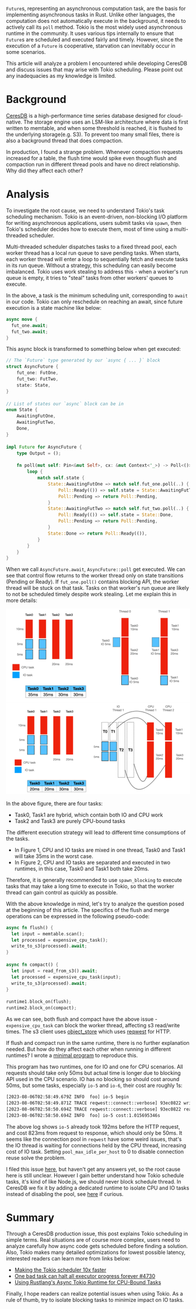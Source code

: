 `Future`s, representing an asynchronous computation task, are the basis for implementing asynchronous tasks in Rust. Unlike other languages, the computation does not automatically execute in the background, it needs to actively call its `poll` method. Tokio is the most widely used asynchronous runtime in the community. It uses various tips internally to ensure that `Future`s are scheduled and executed fairly and timely. However, since the execution of a `Future` is cooperative, starvation can inevitably occur in some scenarios.

This article will analyze a problem I encountered while developing CeresDB and discuss issues that may arise with Tokio scheduling. Please point out any inadequacies as my knowledge is limited.

# Background
[CeresDB](https://github.com/CeresDB/ceresdb) is a high-performance time series database designed for cloud-native. The storage engine uses an LSM-like architecture where data is first written to memtable, and when some threshold is reached, it is flushed to the underlying storage(e.g. S3). To prevent too many small files, there is also a background thread that does compaction.

In production, I found a strange problem. Whenever compaction requests increased for a table, the flush time would spike even though flush and compaction run in different thread pools and have no direct relationship. Why did they affect each other?

# Analysis
To investigate the root cause, we need to understand Tokio's task scheduling mechanism. Tokio is an event-driven, non-blocking I/O platform for writing asynchronous applications, users submit tasks via `spawn`, then Tokio's scheduler decides how to execute them, most of time using a multi-threaded scheduler.

Multi-threaded scheduler dispatches tasks to a fixed thread pool, each worker thread has a local run queue to save pending tasks. When starts, each worker thread will enter a loop to sequentially fetch and execute tasks in its run queue. Without a strategy, this scheduling can easily become imbalanced. Tokio uses work stealing to address this - when a worker's run queue is empty, it tries to "steal" tasks from other workers' queues to execute.

In the above, a task is the minimum scheduling unit, corresponding to `await` in our code. Tokio can only reschedule on reaching an await, since future execution is a state machine like below:

```rs
async move {
  fut_one.await;
  fut_two.await;
}
```
This async block is transformed to something below when get executed:

```rs
// The `Future` type generated by our `async { ... }` block
struct AsyncFuture {
    fut_one: FutOne,
    fut_two: FutTwo,
    state: State,
}

// List of states our `async` block can be in
enum State {
    AwaitingFutOne,
    AwaitingFutTwo,
    Done,
}

impl Future for AsyncFuture {
    type Output = ();

    fn poll(mut self: Pin<&mut Self>, cx: &mut Context<'_>) -> Poll<()> {
        loop {
            match self.state {
                State::AwaitingFutOne => match self.fut_one.poll(..) {
                    Poll::Ready(()) => self.state = State::AwaitingFutTwo,
                    Poll::Pending => return Poll::Pending,
                }
                State::AwaitingFutTwo => match self.fut_two.poll(..) {
                    Poll::Ready(()) => self.state = State::Done,
                    Poll::Pending => return Poll::Pending,
                }
                State::Done => return Poll::Ready(()),
            }
        }
    }
}
```
When we call `AsyncFuture.await`, `AsyncFuture::poll` get executed. We can see that control flow returns to the worker thread only on state transitions (Pending or Ready). If `fut_one.poll()` contains blocking API, the worker thread will be stuck on that task. Tasks on that worker's run queue are likely to not be scheduled timely despite work stealing. Let me explain this in more details:

![Figure 1](/static/issue-4/ceresdb-task1.png)
![Figure 2](/static/issue-4/ceresdb-task2.png)

In the above figure, there are four tasks:
- Task0, Task1 are hybrid, which contain both IO and CPU work
- Task2 and Task3 are purely CPU-bound tasks

The different execution strategy will lead to different time consumptions of the tasks.
- In Figure 1, CPU and IO tasks are mixed in one thread, Task0 and Task1 will take 35ms in the worst case.
- In Figure 2, CPU and IO tasks are separated and executed in two runtimes, in this case, Task0 and Task1 both take 20ms.

Therefore, it is generally recommended to use `spawn_blocking` to execute tasks that may take a long time to execute in Tokio, so that the worker thread can gain control as quickly as possible.

With the above knowledge in mind, let's try to analyze the question posed at the beginning of this article. The specifics of the flush and merge operations can be expressed in the following pseudo-code:
```rs
async fn flush() {
  let input = memtable.scan();
  let processed = expensive_cpu_task();
  write_to_s3(processed).await;
}

async fn compact() {
  let input = read_from_s3().await;
  let processed = expensive_cpu_task(input);
  write_to_s3(processed).await;
}

runtime1.block_on(flush);
runtime2.block_on(compact);
```
As we can see, both flush and compact have the above issue - `expensive_cpu_task` can block the worker thread, affecting s3 read/write times. The s3 client uses [object_store](https://docs.rs/object_store/latest/object_store/) which uses [reqwest](https://docs.rs/reqwest/latest/reqwest/) for HTTP.

If flush and compact run in the same runtime, there is no further explanation needed. But how do they affect each other when running in different runtimes? I wrote a [minimal program](https://github.com/jiacai2050/tokio-debug) to reproduce this.

This program has two runtimes, one for IO and one for CPU scenarios. All requests should take only 50ms but actual time is longer due to blocking API used in the CPU scenario. IO has no blocking so should cost around 50ms, but some tasks, especially `io-5` and `io-6`, their cost are roughly 1s:
```bash
[2023-08-06T02:58:49.679Z INFO  foo] io-5 begin
[2023-08-06T02:58:49.871Z TRACE reqwest::connect::verbose] 93ec0822 write (vectored): b"GET /io-5 HTTP/1.1\r\naccept: */*\r\nhost: 127.0.0.1:8080\r\n\r\n"
[2023-08-06T02:58:50.694Z TRACE reqwest::connect::verbose] 93ec0822 read: b"HTTP/1.1 200 OK\r\nDate: Sun, 06 Aug 2023 02:58:49 GMT\r\nContent-Length: 14\r\nContent-Type: text/plain; charset=utf-8\r\n\r\nHello, \"/io-5\""
[2023-08-06T02:58:50.694Z INFO  foo] io-5 cost:1.015695346s
```

The above log shows `io-5` already took 192ms before the HTTP request, and cost 823ms from request to response, which should only be 50ms. It seems like the connection pool in `reqwest` have some weird issues, that's the IO thread is waiting for connections held by the CPU thread, increasing cost of IO task. Setting `pool_max_idle_per_host` to 0 to disable connection reuse solve the problem.

I filed this issue [here](https://github.com/seanmonstar/reqwest/discussions/1935), but haven't get any answers yet, so the root cause here is still unclear. However I gain better understand how Tokio schedule tasks, it's kind of like Node.js, we should never block schedule thread. In CeresDB we fix it by adding a dedicated runtime to isolate CPU and IO tasks instead of disabling the pool, see [here](https://github.com/CeresDB/ceresdb/pull/907/files) if curious.

# Summary
Through a CeresDB production issue, this post explains Tokio scheduling in simple terms. Real situations are of course more complex, users need to analyze carefully how async code gets scheduled before finding a solution. Also, Tokio makes many detailed optimizations for lowest possible latency, interested readers can learn more from links below:

- [Making the Tokio scheduler 10x faster](https://tokio.rs/blog/2019-10-scheduler)
- [One bad task can halt all executor progress forever #4730](https://github.com/tokio-rs/tokio/issues/4730)
- [Using Rustlang's Async Tokio Runtime for CPU-Bound Tasks](https://www.influxdata.com/blog/using-rustlangs-async-tokio-runtime-for-cpu-bound-tasks/)

Finally, I hope readers can realize potential issues when using Tokio. As a rule of thumb, try to isolate blocking tasks to minimize impact on IO tasks.
